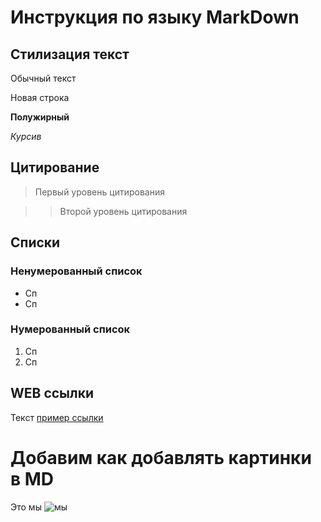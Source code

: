 # Инструкция по языку MarkDown

## Стилизация текст

Обычный текст

Новая строка

**Полужирный**

*Курсив*

## Цитирование

>Первый уровень цитирования

>>Второй уровень цитирования

## Списки

### Ненумерованный список
* Сп
* Сп

### Нумерованный список
1. Сп
2. Сп

## WEB ссылки
Текст [пример ссылки](http.example.com "всплывающая подсказка")

# Добавим как добавлять картинки в MD
Это мы
![мы](IMAGE_00124.jpg)